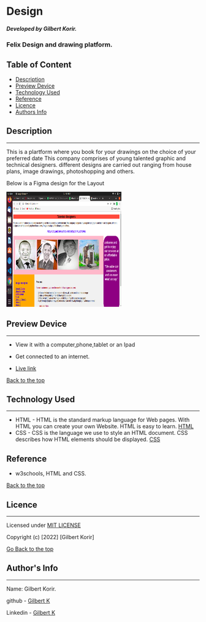 # Design

##### Developed by Gilbert Korir.
### Felix Design and drawing platform.

## Table of Content

+ [Description](#description)
+ [Preview Device](#Preview)
+ [Technology Used](#technology-used)
+ [Reference](#reference)
+ [Licence](#licence)
+ [Authors Info](#author-Info)

## Description
---
<p>This is a plartform where you book for your drawings on the choice of your preferred date This company comprises of young talented graphic and technical designers. different designs are carried out ranging from house plans, image drawings, photoshopping and others.</p>


<p>Below is a Figma design for the Layout</p> 
<img src="https://github.com/100jared/felixdesign.github.io/blob/master/img/view.png" width ="300" height="300">

## Preview Device

---

* View it with a computer,phone,tablet or an Ipad

* Get connected to an internet.
* [Live link](https://100jared.github.io/felixdesign.github.io/)

[Back to the top](#Design)

## Technology Used
---

* HTML - HTML is the standard markup language for Web pages. With HTML you can create your own Website. HTML is easy to learn. [HTML](https://www.w3schools.com/html/)
* CSS - CSS is the language we use to style an HTML document. CSS describes how HTML elements should be displayed. [CSS](https://www.w3schools.com/css/)

## Reference
* w3schools, HTML and CSS.

[Back to the top](#Design)

## Licence
---

Licensed under [MIT LICENSE](LICENSE)

Copyright (c) [2022] [Gilbert Korir]


[Go Back to the top](#Design)

## Author's Info
---
Name: Gilbert Korir.

github - [Gilbert K](https://github.com/100jared)

Linkedin - [Gilbert K](https://www.linkedin.com/public-profile/settings)

